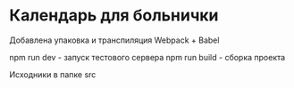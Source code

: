 # Календарь для больнички 

Добавлена упаковка и транспиляция Webpack + Babel

npm run dev - запуск тестового сервера
npm run build - сборка проекта

Исходники в папке src

